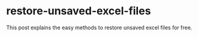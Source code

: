 # restore-unsaved-excel-files
This post explains the easy methods to restore unsaved excel files for free.
